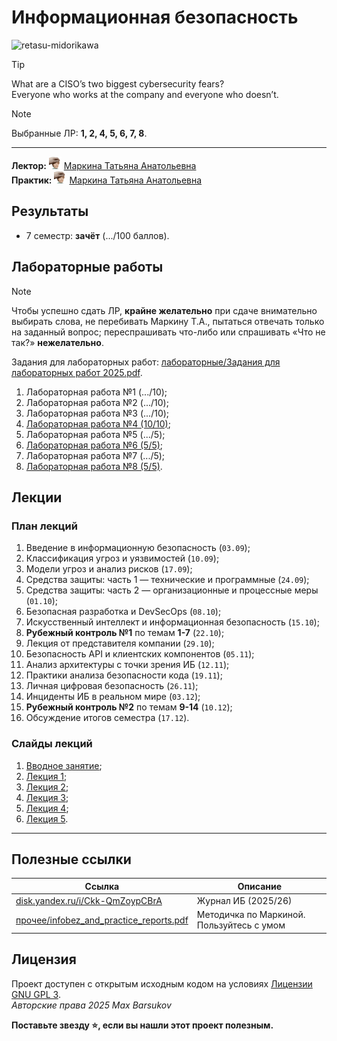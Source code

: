 # Информационная безопасность

<img alt="retasu-midorikawa" src="https://github.com/maxbarsukov/itmo/blob/master/.docs/retasu-midorikawa.gif" height="350">

> [!TIP]
> What are a CISO’s two biggest cybersecurity fears? \
> Everyone who works at the company and everyone who doesn’t.

> [!NOTE]
> Выбранные ЛР: **1, 2, 4, 5, 6, 7, 8**.

---

**Лектор:** <a href="https://github.com/maxbarsukov/itmo/blob/master/.docs/tap-tap/README.md"><img alt="markina" src="https://github.com/maxbarsukov/itmo/blob/master/.docs/tap-tap/markina.gif" height="20"></a> [Маркина Татьяна Анатольевна](https://my.itmo.ru/persons/136562) \
**Практик:** <a href="https://github.com/maxbarsukov/itmo/blob/master/.docs/tap-tap/README.md"><img alt="markina" src="https://github.com/maxbarsukov/itmo/blob/master/.docs/tap-tap/markina.gif" height="20"></a> [Маркина Татьяна Анатольевна](https://my.itmo.ru/persons/136562)

## Результаты

- 7 семестр: **зачёт** (.../100 баллов).

## Лабораторные работы

> [!NOTE]
> Чтобы успешно сдать ЛР, **крайне желательно** при сдаче внимательно выбирать слова, не перебивать Маркину Т.А., пытаться отвечать только на заданный вопрос; переспрашивать что-либо или спрашивать «Что не так?» **нежелательно**.

Задания для лабораторных работ: [лабораторные/Задания для лабораторных работ 2025.pdf](./лабораторные/Задания%20для%20лабораторных%20работ%202025.pdf).

1. Лабораторная работа №1 (.../10);
2. Лабораторная работа №2 (.../10);
3. Лабораторная работа №3 (.../10);
4. [Лабораторная работа №4 (10/10)](./лабораторные/lab4/);
5. Лабораторная работа №5 (.../5);
6. [Лабораторная работа №6 (5/5)](./лабораторные/lab6/);
7. Лабораторная работа №7 (.../5);
8. [Лабораторная работа №8 (5/5)](./лабораторные/lab8/).

## Лекции

### План лекций

1. Введение в информационную безопасность (`03.09`);
2. Классификация угроз и уязвимостей (`10.09`);
3. Модели угроз и анализ рисков (`17.09`);
4. Средства защиты: часть 1 — технические и программные (`24.09`);
5. Средства защиты: часть 2 — организационные и процессные меры (`01.10`);
6. Безопасная разработка и DevSecOps (`08.10`);
7. Искусственный интеллект и информационная безопасность (`15.10`);
8. **Рубежный контроль №1** по темам **1-7** (`22.10`);
9. Лекция от представителя компании (`29.10`);
10. Безопасность API и клиентских компонентов (`05.11`);
11. Анализ архитектуры с точки зрения ИБ (`12.11`);
12. Практики анализа безопасности кода (`19.11`);
13. Личная цифровая безопасность (`26.11`);
14. Инциденты ИБ в реальном мире (`03.12`);
15. **Рубежный контроль №2** по темам **9-14** (`10.12`);
16. Обсуждение итогов семестра (`17.12`).

### Слайды лекций

1. [Вводное занятие](./лекции/Вводное%20занятие.pptx);
2. [Лекция 1](./лекции/Лекция%201.pptx);
3. [Лекция 2](./лекции/Лекция%202.pptx);
4. [Лекция 3](./лекции/Лекция%203.pptx);
5. [Лекция 4](./лекции/Лекция%204.pptx);
6. [Лекция 5](./лекции/Лекция%205.pptx).

---

## Полезные ссылки

| Ссылка | Описание |
| --- | --- |
| [disk.yandex.ru/i/Ckk-QmZoypCBrA](https://disk.yandex.ru/i/Ckk-QmZoypCBrA) | Журнал ИБ (2025/26) |
| [прочее/infobez_and_practice_reports.pdf](./прочее/infobez_and_practice_reports.pdf) | Методичка по Маркиной. Пользуйтесь с умом |

## Лицензия <a name="license"></a>

Проект доступен с открытым исходным кодом на условиях [Лицензии GNU GPL 3](https://opensource.org/license/gpl-3-0/). \
*Авторские права 2025 Max Barsukov*

**Поставьте звезду :star:, если вы нашли этот проект полезным.**
